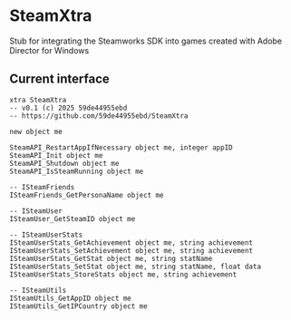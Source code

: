 # SteamXtra

Stub for integrating the Steamworks SDK into games created with Adobe Director for Windows

## Current interface

```
xtra SteamXtra
-- v0.1 (c) 2025 59de44955ebd
-- https://github.com/59de44955ebd/SteamXtra

new object me

SteamAPI_RestartAppIfNecessary object me, integer appID
SteamAPI_Init object me
SteamAPI_Shutdown object me
SteamAPI_IsSteamRunning object me

-- ISteamFriends
ISteamFriends_GetPersonaName object me

-- ISteamUser
ISteamUser_GetSteamID object me

-- ISteamUserStats
ISteamUserStats_GetAchievement object me, string achievement
ISteamUserStats_SetAchievement object me, string achievement
ISteamUserStats_GetStat object me, string statName
ISteamUserStats_SetStat object me, string statName, float data
ISteamUserStats_StoreStats object me, string achievement

-- ISteamUtils
ISteamUtils_GetAppID object me
ISteamUtils_GetIPCountry object me
```
